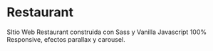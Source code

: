 # Restaurant

SItio Web Restaurant construida con Sass y Vanilla Javascript 100% Responsive, efectos parallax y  carousel. 
